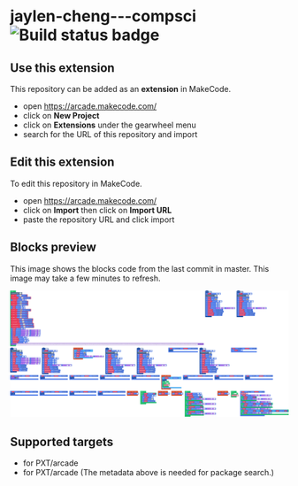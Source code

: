 # jaylen-cheng---compsci ![Build status badge](https://github.com/jcheng06/jaylen-cheng---compsci/workflows/MakeCode/badge.svg)



## Use this extension

This repository can be added as an **extension** in MakeCode.

* open https://arcade.makecode.com/
* click on **New Project**
* click on **Extensions** under the gearwheel menu
* search for the URL of this repository and import

## Edit this extension

To edit this repository in MakeCode.

* open https://arcade.makecode.com/
* click on **Import** then click on **Import URL**
* paste the repository URL and click import

## Blocks preview

This image shows the blocks code from the last commit in master.
This image may take a few minutes to refresh.

![A rendered view of the blocks](https://github.com/jcheng06/jaylen-cheng---compsci/raw/master/.makecode/blocks.png)

## Supported targets

* for PXT/arcade
* for PXT/arcade
(The metadata above is needed for package search.)

